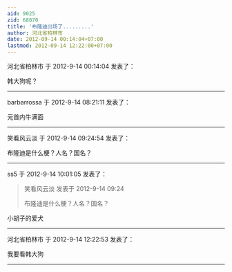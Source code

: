 ```yaml
---
aid: 9025
zid: 68070
title: '布隆迪出场了.........'
author: 河北省柏林市
date: 2012-09-14 00:14:04+07:00
lastmod: 2012-09-14 12:22:00+07:00
---
```


河北省柏林市 于 2012-9-14 00:14:04 发表了：

韩大狗呢？

---------

barbarrossa 于 2012-9-14 08:21:11 发表了：

元首内牛满面

---------

笑看风云淡 于 2012-9-14 09:24:54 发表了：

布隆迪是什么梗？人名？国名？

---------

ss5 于 2012-9-14 10:01:05 发表了：

> 笑看风云淡 发表于 2012-9-14 09:24
> 
> 布隆迪是什么梗？人名？国名？



小胡子的爱犬

---------

河北省柏林市 于 2012-9-14 12:22:53 发表了：

我要看韩大狗

---------

